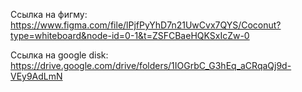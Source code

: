 Ссылка на фигму:
https://www.figma.com/file/lPjfPyYhD7n21UwCvx7QYS/Coconut?type=whiteboard&node-id=0-1&t=ZSFCBaeHQKSxIcZw-0

Ссылка на google disk:
https://drive.google.com/drive/folders/1IOGrbC_G3hEq_aCRqaQj9d-VEy9AdLmN